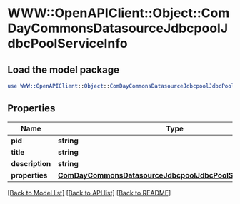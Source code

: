 # WWW::OpenAPIClient::Object::ComDayCommonsDatasourceJdbcpoolJdbcPoolServiceInfo

## Load the model package
```perl
use WWW::OpenAPIClient::Object::ComDayCommonsDatasourceJdbcpoolJdbcPoolServiceInfo;
```

## Properties
Name | Type | Description | Notes
------------ | ------------- | ------------- | -------------
**pid** | **string** |  | [optional] 
**title** | **string** |  | [optional] 
**description** | **string** |  | [optional] 
**properties** | [**ComDayCommonsDatasourceJdbcpoolJdbcPoolServiceProperties**](ComDayCommonsDatasourceJdbcpoolJdbcPoolServiceProperties.md) |  | [optional] 

[[Back to Model list]](../README.md#documentation-for-models) [[Back to API list]](../README.md#documentation-for-api-endpoints) [[Back to README]](../README.md)


